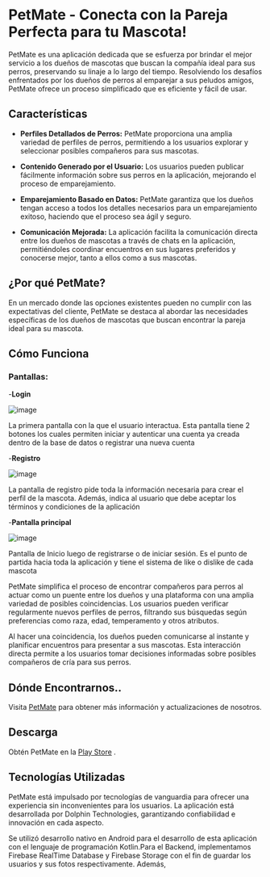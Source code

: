 # PetMate - Conecta con la Pareja Perfecta para tu Mascota!

PetMate es una aplicación dedicada que se esfuerza por brindar el mejor servicio a los dueños de mascotas que buscan la compañía ideal para sus perros, preservando su linaje a lo largo del tiempo. Resolviendo los desafíos enfrentados por los dueños de perros al emparejar a sus peludos amigos, PetMate ofrece un proceso simplificado que es eficiente y fácil de usar.

## Características

- **Perfiles Detallados de Perros:** PetMate proporciona una amplia variedad de perfiles de perros, permitiendo a los usuarios explorar y seleccionar posibles compañeros para sus mascotas.
  
- **Contenido Generado por el Usuario:** Los usuarios pueden publicar fácilmente información sobre sus perros en la aplicación, mejorando el proceso de emparejamiento.

- **Emparejamiento Basado en Datos:** PetMate garantiza que los dueños tengan acceso a todos los detalles necesarios para un emparejamiento exitoso, haciendo que el proceso sea ágil y seguro.

- **Comunicación Mejorada:** La aplicación facilita la comunicación directa entre los dueños de mascotas a través de chats en la aplicación, permitiéndoles coordinar encuentros en sus lugares preferidos y conocerse mejor, tanto a ellos como a sus mascotas.

## ¿Por qué PetMate?

En un mercado donde las opciones existentes pueden no cumplir con las expectativas del cliente, PetMate se destaca al abordar las necesidades específicas de los dueños de mascotas que buscan encontrar la pareja ideal para su mascota.

## Cómo Funciona
### Pantallas:
-**Login**

![image](https://github.com/KironStylo/AppPetmate/assets/87038591/1bc13b08-dffa-4894-8c7d-98f031280cd5)

La primera pantalla con la que el usuario interactua. Esta pantalla tiene 2 botones los cuales permiten iniciar y autenticar una cuenta ya creada dentro de la base de datos o registrar una nueva cuenta

-**Registro**

![image](https://github.com/KironStylo/AppPetmate/assets/87038591/f9c09c7b-0415-400d-baf5-a1b6c5a906dc)

La pantalla de registro pide toda la información necesaria para crear el perfil de la mascota. Además, indica al usuario que debe aceptar los términos y condiciones de la aplicación

-**Pantalla principal**

![image](https://github.com/KironStylo/AppPetmate/assets/87038591/a7069c54-5b87-44a7-b3cb-adf1d4546a4e)

Pantalla de Inicio luego de registrarse o de iniciar sesión. Es el punto de partida hacia toda la aplicación y tiene el sistema de like o dislike de cada mascota


PetMate simplifica el proceso de encontrar compañeros para perros al actuar como un puente entre los dueños y una plataforma con una amplia variedad de posibles coincidencias. Los usuarios pueden verificar regularmente nuevos perfiles de perros, filtrando sus búsquedas según preferencias como raza, edad, temperamento y otros atributos.

Al hacer una coincidencia, los dueños pueden comunicarse al instante y planificar encuentros para presentar a sus mascotas. Esta interacción directa permite a los usuarios tomar decisiones informadas sobre posibles compañeros de cría para sus perros.

## Dónde Encontrarnos..

Visita [PetMate](https://www.petmate.com) para obtener más información y actualizaciones de nosotros.

## Descarga

Obtén PetMate en la [Play Store](https://play.google.com/petmate) .

## Tecnologías Utilizadas

PetMate está impulsado por tecnologías de vanguardia para ofrecer una experiencia sin inconvenientes para los usuarios. La aplicación está desarrollada por Dolphin Technologies, garantizando confiabilidad e innovación en cada aspecto.

Se utilizó desarrollo nativo en Android para el desarrollo de esta aplicación con el lenguaje de programación Kotlin.Para el Backend, implementamos Firebase RealTime Database y Firebase Storage con el fin de guardar los usuarios y sus fotos respectivamente. Además, 
